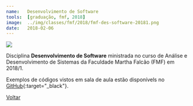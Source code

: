 ```yaml
---
name:  	Desenvolvimento de Software
tools: 	[graduação, fmf, 2018]
image: 	../img/classes/fmf/2018/fmf-des-software-20181.png
date: 	2018-02-06
---
```


![](../img/classes/fmf/2018/fmf-des-software-20181.png)

Disciplina **Desenvolvimento de Software** ministrada no curso de Análise e Desenvolvimento de Sistemas da Faculdade Martha Falcão (FMF) em 2018/1.

Exemplos de códigos vistos em sala de aula estão disponívels no [GitHub][github-des-soft-20181]{:target="_black"}.

[github-des-soft-20181]: https://github.com/orlewilson/des-soft-fmf-20181

<p class="text-center">
	<a class="btn btn-outline-primary mt-1" href="{{ site.baseurl }}/classes/">Voltar</a>
</p>